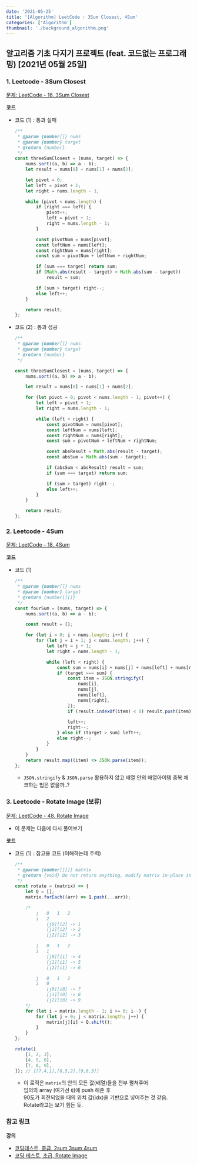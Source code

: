 ```yaml
---
date: '2021-05-25'
title: '[Algorithm] LeetCode : 3Sum Closest, 4Sum'
categories: ['Algorithm']
thumbnail: './background_algorithm.png'
---
```


## 알고리즘 기초 다지기 프로젝트 (feat. 코드없는 프로그래밍) [2021년 05월 25일]

### **1.** Leetcode - 3Sum Closest

[문제: LeetCode - 16. 3Sum Closest](https://leetcode.com/problems/3sum-closest/)

**코드**

-   코드 (1) : 통과 실패

    ```js
    /**
     * @param {number[]} nums
     * @param {number} target
     * @return {number}
     */
    const threeSumClosest = (nums, target) => {
        nums.sort((a, b) => a - b);
        let result = nums[0] + nums[1] + nums[2];

        let pivot = 0;
        let left = pivot + 1;
        let right = nums.length - 1;

        while (pivot < nums.length) {
            if (right === left) {
                pivot++;
                left = pivot + 1;
                right = nums.length - 1;
            }

            const pivotNum = nums[pivot];
            const leftNum = nums[left];
            const rightNum = nums[right];
            const sum = pivotNum + leftNum + rightNum;

            if (sum === target) return sum;
            if (Math.abs(result - target) > Math.abs(sum - target))
                result = sum;

            if (sum > target) right--;
            else left++;
        }

        return result;
    };
    ```

-   코드 (2) : 통과 성공

    ```js
    /**
     * @param {number[]} nums
     * @param {number} target
     * @return {number}
     */

    const threeSumClosest = (nums, target) => {
        nums.sort((a, b) => a - b);

        let result = nums[0] + nums[1] + nums[2];

        for (let pivot = 0; pivot < nums.length - 1; pivot++) {
            let left = pivot + 1;
            let right = nums.length - 1;

            while (left < right) {
                const pivotNum = nums[pivot];
                const leftNum = nums[left];
                const rightNum = nums[right];
                const sum = pivotNum + leftNum + rightNum;

                const absResult = Math.abs(result - target);
                const absSum = Math.abs(sum - target);

                if (absSum < absResult) result = sum;
                if (sum === target) return sum;

                if (sum > target) right--;
                else left++;
            }
        }

        return result;
    };
    ```

### **2.** Leetcode - 4Sum

[문제: LeetCode - 18. 4Sum](https://leetcode.com/problems/4sum/)

**코드**

-   코드 (1)

    ```js
    /**
     * @param {number[]} nums
     * @param {number} target
     * @return {number[][]}
     */
    const fourSum = (nums, target) => {
        nums.sort((a, b) => a - b);

        const result = [];

        for (let i = 0; i < nums.length; i++) {
            for (let j = i + 1; j < nums.length; j++) {
                let left = j + 1;
                let right = nums.length - 1;

                while (left < right) {
                    const sum = nums[i] + nums[j] + nums[left] + nums[right];
                    if (target === sum) {
                        const item = JSON.stringify([
                            nums[i],
                            nums[j],
                            nums[left],
                            nums[right],
                        ]);
                        if (result.indexOf(item) < 0) result.push(item);

                        left++;
                        right--;
                    } else if (target > sum) left++;
                    else right--;
                }
            }
        }
        return result.map((item) => JSON.parse(item));
    };
    ```

    -   `JSON.stringify` & `JSON.parse` 활용하지 않고 배열 안의 배열아이템 중복 체크하는 법은 없을까..?

### **3.** Leetcode - Rotate Image (보류)

[문제: LeetCode - 48. Rotate Image](https://leetcode.com/problems/rotate-image/)

-   이 문제는 다음에 다시 풀어보기

**코드**

-   코드 (1) : 참고용 코드 (이해하는데 주력)

    ```js
    /**
     * @param {number[][]} matrix
     * @return {void} Do not return anything, modify matrix in-place instead.
     */
    const rotate = (matrix) => {
        let Q = [];
        matrix.forEach((arr) => Q.push(...arr));

        /*
            j   0   1   2
            i   2
                [j0][i2] -> 1
                [j1][i2] -> 2
                [j2][i2] -> 3
    
            j   0   1   2
            i   1
                [j0][i1] -> 4
                [j1][i1] -> 5
                [j2][i1] -> 6
    
            j   0   1   2
            i   0
                [j0][i0] -> 7
                [j1][i0] -> 8
                [j2][i0] -> 9
        */
        for (let i = matrix.length - 1; i >= 0; i--) {
            for (let j = 0; j < matrix.length; j++) {
                matrix[j][i] = Q.shift();
            }
        }
    };

    rotate([
        [1, 2, 3],
        [4, 5, 6],
        [7, 8, 9],
    ]); // [[7,4,1],[8,5,2],[9,6,3]]
    ```

    -   이 로직은 `matrix`의 안의 모든 값(배열)들을 전부 펼쳐주어  
         임의의 array (여기선 `Q`)에 push 해준 후  
         90도가 회전되었을 때의 위치 값(idx)을 기반으로 넣어주는 것 같음.  
         Rotate라고는 보기 힘든 듯.

### **참고 링크**

**강의**

-   [코딩테스트, 중급, 2sum 3sum 4sum](https://youtu.be/OYQOe76Zc5I)
-   [코딩 테스트, 초급, Rotate Image](https://youtu.be/m340QHYvFXI)
